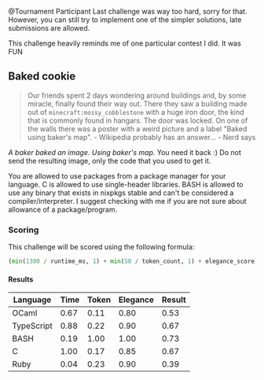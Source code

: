 @Tournament Participant
Last challenge was way too hard, sorry for that.
However, you can still try to implement one of the
simpler solutions, late submissions are allowed.

This challenge heavily reminds me of one particular
contest I did. It was FUN

## Baked cookie
> Our friends spent 2 days wondering around buildings and,
> by some miracle, finally found their way out. There they saw
> a building made out of `minecraft:mossy_cobblestone` with a huge
> iron door, the kind that is commonly found in hangars.
> The door was locked. On one of the walls there was a poster with a weird
> picture and a label "Baked using baker's map".
> \- Wikipedia probably has an answer... - Nerd says

_A baker baked an image. Using baker's map._ You need it back :)
Do not send the resulting image, only the code that you used to get it.

You are allowed to use packages from a package manager for your language.
C is allowed to use single-header libraries.
BASH is allowed to use any binary that exists in nixpkgs stable and can't
be considered a compiler/interpreter.
I suggest checking with me if you are not sure about allowance
of a package/program.

### Scoring
This challenge will be scored using the following formula:
```python
(min(1300 / runtime_ms, 1) + min(50 / token_count, 1) + elegance_score) / 3
```

#### Results
|  Language  | Time | Token | Elegance | **Result** |
| ---------- | ---- | ----- | -------- | ---------- |
| OCaml      | 0.67 |  0.11 |   0.80   |    0.53    |
| TypeScript | 0.88 |  0.22 |   0.90   |    0.67    |
| BASH       | 0.19 |  1.00 |   1.00   |    0.73    |
| C          | 1.00 |  0.17 |   0.85   |    0.67    |
| Ruby       | 0.04 |  0.23 |   0.90   |    0.39    |
